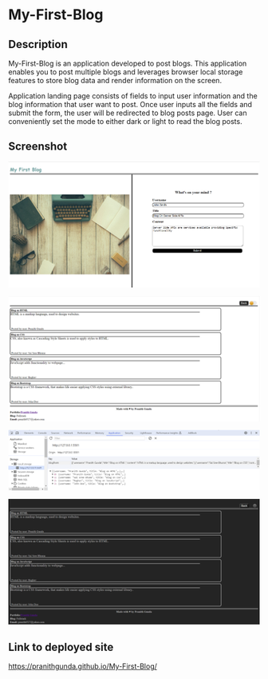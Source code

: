 # My-First-Blog

## Description

My-First-Blog is an application developed to post blogs. This application enables you to post multiple blogs and leverages browser local storage features to store blog data and render information on the screen.

Application landing page consists of fields to input user information and the blog information that user want to post. Once user inputs all the fields and submit the form, the user will be redirected to blog posts page. User can conveniently set the mode to either dark or light to read the blog posts.

## Screenshot

![Blog Form](assets\images\BlogForm.png)

![Blog Posts](assets\images\BlogPosts.png)

![Blog Posts Local Storage](assets\images\BlogPosts_LocalStorage.png)

![Blog Posts Dark Mode](assets\images\BlogPosts_DarkMode.png)

## Link to deployed site

https://pranithgunda.github.io/My-First-Blog/



